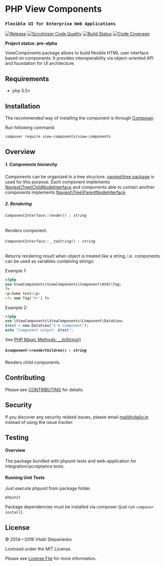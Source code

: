 PHP View Components
=====
### `Flexible UI for Enterprise Web Applications`

[![Release](https://img.shields.io/packagist/v/presentation/framework.svg)](https://packagist.org/packages/presentation/framework)
[![Scrutinizer Code Quality](https://scrutinizer-ci.com/g/presentation-framework/presentation-framework/badges/quality-score.png?b=master)](https://scrutinizer-ci.com/g/presentation-framework/presentation-framework/?branch=master)
[![Build Status](https://travis-ci.org/presentation-framework/presentation-framework.svg?branch=master)](https://travis-ci.org/presentation-framework/presentation-framework)
[![Code Coverage](https://scrutinizer-ci.com/g/presentation-framework/presentation-framework/badges/coverage.png?b=master)](https://scrutinizer-ci.com/g/presentation-framework/presentation-framework/?branch=master)


**Project status: pre-alpha**

ViewComponents package allows to build flexible HTML user interface based on components.
It provides interoperability via object-oriented API and foundation for UI architecture.

## Requirements

* php 5.5+

## Installation

The recommended way of installing the component is through [Composer](https://getcomposer.org).

Run following command:

```bash
composer require view-components/view-components
```

## Overview


##### 1. Components hierarchy

Сomponents can be organized in a tree structure. 
[nayjest/tree package](https://github.com/Nayjest/Tree) is used for this purpose.
Each component implements [Nayjest\Tree\ChildNodeInterface](https://github.com/Nayjest/Tree/blob/master/src/ChildNodeInterface.php) and
components able to contain another components implements [Nayjest\Tree\ParentNodeInterface](https://github.com/Nayjest/Tree/blob/master/src/ParentNodeInterface.php)

##### 2. Rendering

###### `ComponentInterface::render() : string`

Renders component.



###### `ComponentInterface::__toString() : string`

Returns rendering result  when object is treated like a string, i.e. components can be used as variables containing strings:

Example 1:
```php
<?php
use ViewComponents\ViewComponents\Component\Html\Tag;
?>
<p>Some text</p>
<?= new Tag('hr') ?>
```
Example 2:
```php
<?php
use \ViewComponents\ViewComponents\Component\DataView;
$text = new DataView("I'm component");
echo "Component output: $text";
```

See [PHP Magic Methods: __toString()](http://www.php.net/manual/en/language.oop5.magic.php#object.tostring)



##### `$component->renderChildren() : string`

Renders child components.



## Contributing

Please see [CONTRIBUTING](CONTRIBUTING.md) for details.



## Security

If you discover any security related issues, please email mail@vitaliy.in instead of using the issue tracker.



## Testing

#### Overview

The package bundled with phpunit tests and web-application for integration/acceptance tests.

#### Running Unit Tests

Just execute phpunit from package folder.

```bash
phpunit
```
Package dependencies must be installed via composer (just run `composer install`).


## License

© 2014&mdash;2016 Vitalii Stepanenko

Licensed under the MIT License. 

Please see [License File](LICENSE) for more information.
